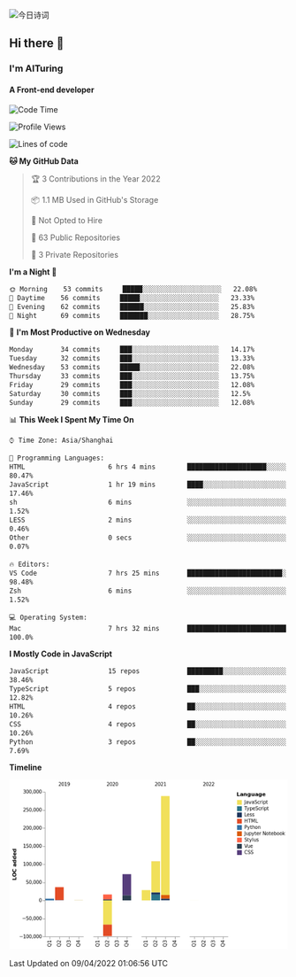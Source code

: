 <img alt="今日诗词" src="https://v2.jinrishici.com/one.svg?font-size=30&spacing=2&color=skyblue" style="max-width:100%; display: block; margin: 0 auto;">

## Hi there 👋
### I'm AITuring
#### A Front-end developer

<!-- <img src="./dhx.gif" width="400px"/> -->

<!--START_SECTION:waka-->
![Code Time](http://img.shields.io/badge/Code%20Time-3%2C313%20hrs%2054%20mins-blue)

![Profile Views](http://img.shields.io/badge/Profile%20Views-0-blue)

![Lines of code](https://img.shields.io/badge/From%20Hello%20World%20I%27ve%20Written-456%20Thousand%20lines%20of%20code-blue)

**🐱 My GitHub Data** 

> 🏆 3 Contributions in the Year 2022
 > 
> 📦 1.1 MB Used in GitHub's Storage 
 > 
> 🚫 Not Opted to Hire
 > 
> 📜 63 Public Repositories 
 > 
> 🔑 3 Private Repositories  
 > 
**I'm a Night 🦉** 

```text
🌞 Morning    53 commits     █████░░░░░░░░░░░░░░░░░░░░   22.08% 
🌆 Daytime    56 commits     █████░░░░░░░░░░░░░░░░░░░░   23.33% 
🌃 Evening    62 commits     ██████░░░░░░░░░░░░░░░░░░░   25.83% 
🌙 Night      69 commits     ███████░░░░░░░░░░░░░░░░░░   28.75%

```
📅 **I'm Most Productive on Wednesday** 

```text
Monday       34 commits     ███░░░░░░░░░░░░░░░░░░░░░░   14.17% 
Tuesday      32 commits     ███░░░░░░░░░░░░░░░░░░░░░░   13.33% 
Wednesday    53 commits     █████░░░░░░░░░░░░░░░░░░░░   22.08% 
Thursday     33 commits     ███░░░░░░░░░░░░░░░░░░░░░░   13.75% 
Friday       29 commits     ███░░░░░░░░░░░░░░░░░░░░░░   12.08% 
Saturday     30 commits     ███░░░░░░░░░░░░░░░░░░░░░░   12.5% 
Sunday       29 commits     ███░░░░░░░░░░░░░░░░░░░░░░   12.08%

```


📊 **This Week I Spent My Time On** 

```text
⌚︎ Time Zone: Asia/Shanghai

💬 Programming Languages: 
HTML                     6 hrs 4 mins        ████████████████████░░░░░   80.47% 
JavaScript               1 hr 19 mins        ████░░░░░░░░░░░░░░░░░░░░░   17.46% 
sh                       6 mins              ░░░░░░░░░░░░░░░░░░░░░░░░░   1.52% 
LESS                     2 mins              ░░░░░░░░░░░░░░░░░░░░░░░░░   0.46% 
Other                    0 secs              ░░░░░░░░░░░░░░░░░░░░░░░░░   0.07%

🔥 Editors: 
VS Code                  7 hrs 25 mins       ████████████████████████░   98.48% 
Zsh                      6 mins              ░░░░░░░░░░░░░░░░░░░░░░░░░   1.52%

💻 Operating System: 
Mac                      7 hrs 32 mins       █████████████████████████   100.0%

```

**I Mostly Code in JavaScript** 

```text
JavaScript               15 repos            █████████░░░░░░░░░░░░░░░░   38.46% 
TypeScript               5 repos             ███░░░░░░░░░░░░░░░░░░░░░░   12.82% 
HTML                     4 repos             ██░░░░░░░░░░░░░░░░░░░░░░░   10.26% 
CSS                      4 repos             ██░░░░░░░░░░░░░░░░░░░░░░░   10.26% 
Python                   3 repos             ██░░░░░░░░░░░░░░░░░░░░░░░   7.69%

```


**Timeline**

![Chart not found](https://raw.githubusercontent.com/AITuring/AITuring/main/charts/bar_graph.png) 


 Last Updated on 09/04/2022 01:06:56 UTC
<!--END_SECTION:waka-->


